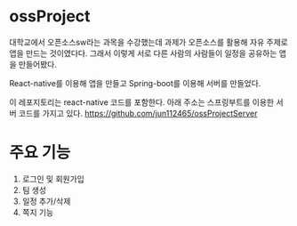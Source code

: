 # ossProject
대학교에서 오픈소스sw라는 과목을 수강했는데 
과제가 오픈소스를 활용해 자유 주제로 앱을 만드는 것이였다다. 
그래서 이렇게 서로 다른 사람의 사람들이 일정을 공유하는 앱을 만들어봤다.

React-native를 이용해 앱을 만들고
Spring-boot를 이용해 서버를 만들었다.

이 레포지토리는 react-native 코드를 포함한다.
아래 주소는 스프링부트를 이용한 서버 코드를 가지고 있다.
https://github.com/jun112465/ossProjectServer

# 주요 기능
1. 로그인 및 회원가입
2. 팀 생성 
3. 일정 추가/삭제
4. 쪽지 기능
